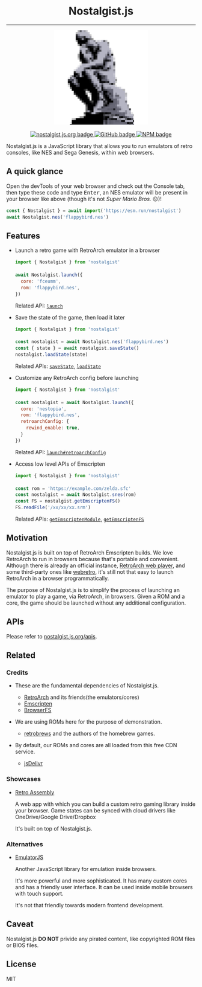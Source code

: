 <h1 align="center">Nostalgist.js</h1>

---

<p align="center">
  <img src="docs/src/assets/logo.png" width="250" height="250">
</p>

<p align="center">
  <a href="https://www.npmjs.com/package/nostalgist" title="nostalgist.js.org">
    <img width="181" height="28" src="https://img.shields.io/badge/nostalgist.js.org-F7DF1E?style=for-the-badge&logo=JavaScript&logoColor=black" alt="nostalgist.js.org badge" />
  </a>
  <a href="https://github.com/arianrhodsandlot/nostalgist" title="Nostalgist.js on GitHub">
    <img width="95" height="28" src="https://img.shields.io/badge/GitHub-181717.svg?style=for-the-badge&logo=GitHub&logoColor=white" alt="GitHub badge" />
  </a>
  <a href="https://www.npmjs.com/package/nostalgist" title="Nostalgist.js on NPM">
    <img width="73" height="28" src="https://img.shields.io/badge/npm-CB3837.svg?style=for-the-badge&logo=npm&logoColor=white" alt="NPM badge" />
  </a>
</p>

Nostalgist.js is a JavaScript library that allows you to run emulators of retro consoles, like NES and Sega Genesis, within web browsers.

## A quick glance
Open the devTools of your web browser and check out the Console tab, then type these code and type <kbd>Enter</kbd>, an NES emulator will be present in your browser like above (though it's not *Super Mario Bros.* 😐)!
```js
const { Nostalgist } = await import('https://esm.run/nostalgist')
await Nostalgist.nes('flappybird.nes')
```

## Features
+ Launch a retro game with RetroArch emulator in a browser

  ```js
  import { Nostalgist } from 'nostalgist'

  await Nostalgist.launch({
    core: 'fceumm',
    rom: 'flappybird.nes',
  })
  ```

  Related API: [`launch`](https://nostalgist.js.org/apis/launch)
+ Save the state of the game, then load it later

  ```js
  import { Nostalgist } from 'nostalgist'

  const nostalgist = await Nostalgist.nes('flappybird.nes')
  const { state } = await nostalgist.saveState()
  nostalgist.loadState(state)
  ```

  Related APIs: [`saveState`](https://nostalgist.js.org/apis/save-state), [`loadState`](https://nostalgist.js.org/apis/load-state)
+ Customize any RetroArch config before launching
  ```js
  import { Nostalgist } from 'nostalgist'

  const nostalgist = await Nostalgist.launch({
    core: 'nestopia',
    rom: 'flappybird.nes',
    retroarchConfig: {
      rewind_enable: true,
    }
  })
  ```

  Related API: [`launch#retroarchConfig`](https://nostalgist.js.org/apis/launch#retroarchConfig)
+ Access low level APIs of Emscripten

  ```js
  import { Nostalgist } from 'nostalgist'

  const rom = 'https://example.com/zelda.sfc'
  const nostalgist = await Nostalgist.snes(rom)
  const FS = nostalgist.getEmscriptenFS()
  FS.readFile('/xx/xx/xx.srm')
  ```

  Related APIs: [`getEmscriptenModule`](https://nostalgist.js.org/apis/get-emscripten-module), [`getEmscriptenFS`](https://nostalgist.js.org/apis/get-emscripten-fs)

## Motivation
Nostalgist.js is built on top of RetroArch Emscripten builds. We love RetroArch to run in browsers because that's portable and convenient. Although there is already an official instance, [RetroArch web player](https://web.libretro.com/), and some third-party ones like [webretro](https://binbashbanana.github.io/webretro/), it's still not that easy to launch RetroArch in a browser programmatically.

The purpose of Nostalgist.js is to simplify the process of launching an emulator  to play a game, via RetroArch, in browsers. Given a ROM and a core, the game should be launched without any additional configuration.

## APIs
Please refer to [nostalgist.js.org/apis](https://nostalgist.js.org/apis).

## Related

### Credits

+ These are the fundamental dependencies of Nostalgist.js.
  + [RetroArch](https://www.retroarch.com/) and its friends(the emulators/cores)
  + [Emscripten](https://emscripten.org/)
  + [BrowserFS](https://github.com/jvilk/BrowserFS)

+ We are using ROMs here for the purpose of demonstration.
  + [retrobrews](https://retrobrews.github.io/) and the authors of the homebrew games.

+ By default, our ROMs and cores are all loaded from this free CDN service.
  + [jsDelivr](https://www.jsdelivr.com/)

### Showcases
+ [Retro Assembly](https://github.com/arianrhodsandlot/retro-assembly)

  A web app with which you can build a custom retro gaming library inside your browser.
  Game states can be synced with cloud drivers like OneDrive/Google Drive/Dropbox

  It's built on top of Nostalgist.js.

### Alternatives
+ [EmulatorJS](https://emulatorjs.org/)

  Another JavaScript library for emulation inside browsers.

  It's more powerful and more sophisticated. It has many custom cores and has a friendly user interface. It can be used inside mobile browsers with touch support.

  It's not that friendly towards modern frontend development.


## Caveat
Nostalgist.js **DO NOT** privide any pirated content, like copyrighted ROM files or BIOS files.

## License
MIT
